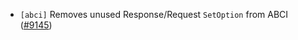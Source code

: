 - `[abci]` Removes unused Response/Request `SetOption` from ABCI
  ([#9145](https://github.com/tendermint/tendermint/issues/9145))